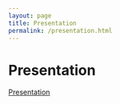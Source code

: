 ```yaml
---
layout: page
title: Presentation
permalink: /presentation.html
---
```


<h1>Presentation</h1>

[Presentation](./kolloquium.html)